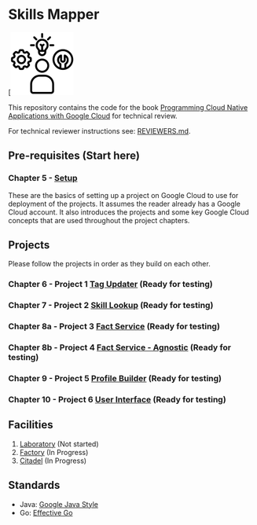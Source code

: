 # Skills Mapper

[![](./logo/small-black.png)



This repository contains the code for the book [Programming Cloud Native Applications with Google Cloud](https://www.oreilly.com/library/view/programming-cloud-native/9781098145071/) for technical review.

For technical reviewer instructions see: [REVIEWERS.md](./REVIEWERS.md). 

## Pre-requisites (Start here)

### Chapter 5 - [Setup](./chapters/ch05.asciidoc)

These are the basics of setting up a project on Google Cloud to use for deployment of the projects. It assumes the reader already has a Google Cloud account. It also introduces the projects and some key Google Cloud concepts that are used throughout the project chapters.

## Projects

Please follow the projects in order as they build on each other.

### Chapter 6 - Project 1 [Tag Updater](./tag-updater) (Ready for testing)
### Chapter 7 - Project 2 [Skill Lookup](./skill-service) (Ready for testing)
### Chapter 8a - Project 3 [Fact Service](./fact-service) (Ready for testing)
### Chapter 8b - Project 4 [Fact Service - Agnostic](./scaling) (Ready for testing)
### Chapter 9 - Project 5 [Profile Builder](./profile-service) (Ready for testing)
### Chapter 10 - Project 6 [User Interface](./user-interface) (Ready for testing)

## Facilities

1. [Laboratory](./laboratory/README.md) (Not started)
2. [Factory](./factory/README.md) (In Progress)
3. [Citadel](./citadel/README.md) (In Progress)

## Standards

* Java: [Google Java Style](./intellij-java-google-style.xml)
* Go: [Effective Go](https://golang.org/doc/effective_go.html)
